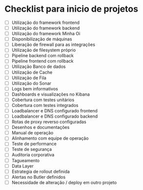 # Checklist para inicio de projetos

- [ ] Utilização do framework frontend
- [ ] Utilização do framework backend
- [ ] Utilização do framework Minha Oi
- [ ] Disponibilização de máquinas
- [ ] Liberação de firewall para as integrações
- [ ] Utilização de filesystem próprio
- [ ] Pipeline backend com rollback
- [ ] Pipeline frontend com rollback
- [ ] Utilização Banco de dados
- [ ] Utilização de Cache
- [ ] Utilização de Fila
- [ ] Utilização do Sonar
- [ ] Logs bem informativos
- [ ] Dashboards e visualizações no Kibana
- [ ] Cobertura com testes unitários
- [ ] Cobertura com testes integrados
- [ ] Loadbalancer e DNS configurado frontend
- [ ] Loadbalancer e DNS configurado backend
- [ ] Rotas de proxy reverso configuradas
- [ ] Desenhos e documentações
- [ ] Manual de operação
- [ ] Alinhamento com equipe de operação
- [ ] Teste de performance
- [ ] Teste de segurança
- [ ] Auditoria corporativa
- [ ] Tagueamento
- [ ] Data Layer
- [ ] Estrategia de rollout definida
- [ ] Alertas no Butler definidos
- [ ] Necessidade de alteração / deploy em outro projeto
